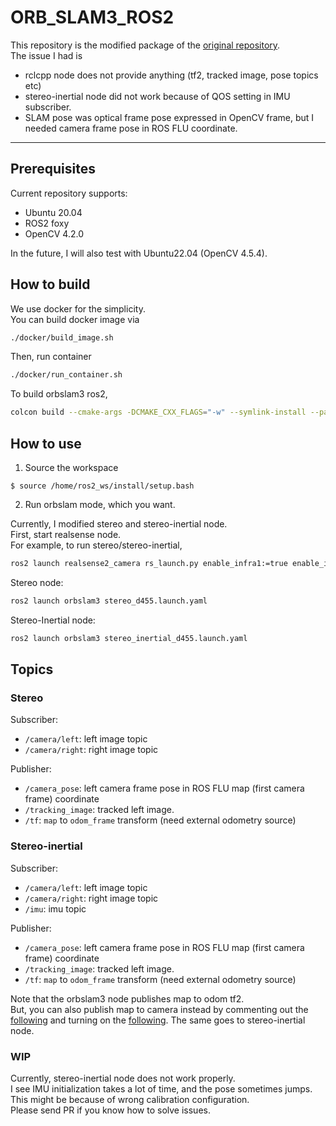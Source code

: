 # ORB_SLAM3_ROS2
This repository is the modified package of the [original repository](https://github.com/zang09/ORB_SLAM3_ROS2). \
The issue I had is 
* rclcpp node does not provide anything (tf2, tracked image, pose topics etc)
* stereo-inertial node did not work because of QOS setting in IMU subscriber.
* SLAM pose was optical frame pose expressed in OpenCV frame, but I needed camera frame pose in ROS FLU coordinate. 
---

## Prerequisites
Current repository supports:
  - Ubuntu 20.04
  - ROS2 foxy
  - OpenCV 4.2.0

In the future, I will also test with Ubuntu22.04 (OpenCV 4.5.4).

## How to build
We use docker for the simplicity. \
You can build docker image via
```bash
./docker/build_image.sh
```

Then, run container
```bash
./docker/run_container.sh
```

To build orbslam3 ros2, 
```bash
colcon build --cmake-args -DCMAKE_CXX_FLAGS="-w" --symlink-install --packages-select orbslam3
```

## How to use
1. Source the workspace  
```
$ source /home/ros2_ws/install/setup.bash
```

2. Run orbslam mode, which you want.  

Currently, I modified stereo and stereo-inertial node. \
First, start realsense node. \
For example, to run stereo/stereo-inertial, 
```bash
ros2 launch realsense2_camera rs_launch.py enable_infra1:=true enable_infra2:=true enable_accel:=true enable_gyro:=true unite_imu_method:=2 infra_width:=640 infra_height:=480 camera_name:=d455 camera_namespace:=d455
```

Stereo node:
```bash
ros2 launch orbslam3 stereo_d455.launch.yaml
```

Stereo-Inertial node:
```bash
ros2 launch orbslam3 stereo_inertial_d455.launch.yaml
```

## Topics

### Stereo
Subscriber:
* `/camera/left`: left image topic
* `/camera/right`: right image topic

Publisher:
* `/camera_pose`: left camera frame pose in ROS FLU map (first camera frame) coordinate 
* `/tracking_image`: tracked left image. 
* `/tf`: `map` to `odom_frame` transform (need external odometry source)

### Stereo-inertial
Subscriber:
* `/camera/left`: left image topic
* `/camera/right`: right image topic
* `/imu`: imu topic

Publisher:
* `/camera_pose`: left camera frame pose in ROS FLU map (first camera frame) coordinate 
* `/tracking_image`: tracked left image. 
* `/tf`: `map` to `odom_frame` transform (need external odometry source)

Note that the orbslam3 node publishes map to odom tf2. \
But, you can also publish map to camera instead by commenting out the [following](https://github.com/jnskkmhr/orbslam3/blob/28a55556bb3be2e3065b1bb4eedf9f99227c5c51/src/stereo/stereo-slam-node.cpp#L142-L154) and turning on the [following](https://github.com/jnskkmhr/orbslam3/blob/28a55556bb3be2e3065b1bb4eedf9f99227c5c51/src/stereo/stereo-slam-node.cpp#L157). 
The same goes to stereo-inertial node. 


### WIP
Currently, stereo-inertial node does not work properly. \
I see IMU initialization takes a lot of time, and the pose sometimes jumps. \
This might be because of wrong calibration configuration. \
Please send PR if you know how to solve issues.